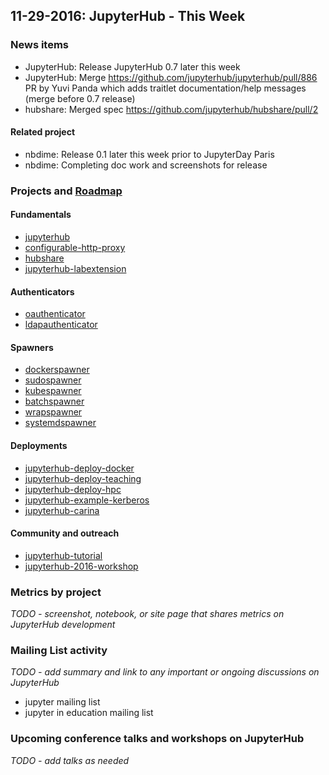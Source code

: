 ## 11-29-2016: JupyterHub - This Week

### News items

- JupyterHub: Release JupyterHub 0.7 later this week
- JupyterHub: Merge https://github.com/jupyterhub/jupyterhub/pull/886 PR by Yuvi Panda which adds traitlet documentation/help messages (merge before 0.7 release)
- hubshare: Merged spec https://github.com/jupyterhub/hubshare/pull/2

#### Related project

- nbdime: Release 0.1 later this week prior to JupyterDay Paris
- nbdime: Completing doc work and screenshots for release

### Projects and [Roadmap](https://github.com/jupyter/roadmap/blob/master/jupyterhub.md)

#### Fundamentals

- [jupyterhub](https://github.com/jupyterhub/jupyterhub)
- [configurable-http-proxy](https://github.com/jupyterhub/configurable-http-proxy)
- [hubshare](https://github.com/jupyterhub/hubshare)
- [jupyterhub-labextension](https://github.com/jupyterhub/jupyterhub-labextension)

#### Authenticators

- [oauthenticator](https://github.com/jupyterhub/oauthenticator)
- [ldapauthenticator](https://github.com/jupyterhub/ldapauthenticator)

#### Spawners

- [dockerspawner](https://github.com/jupyterhub/dockerspawner)
- [sudospawner](https://github.com/jupyterhub/sudospawner)
- [kubespawner](https://github.com/jupyterhub/kubespawner)
- [batchspawner](https://github.com/jupyterhub/batchspawner)
- [wrapspawner](https://github.com/jupyterhub/wrapspawner)
- [systemdspawner](https://github.com/jupyterhub/systemdspawner)

#### Deployments

- [jupyterhub-deploy-docker](https://github.com/jupyterhub/jupyterhub-deploy-docker)
- [jupyterhub-deploy-teaching](https://github.com/jupyterhub/jupyterhub-deploy-teaching)
- [jupyterhub-deploy-hpc](https://github.com/jupyterhub/jupyterhub-deploy-hpc)
- [jupyterhub-example-kerberos](https://github.com/jupyterhub/jupyterhub-example-kerberos)
- [jupyterhub-carina](https://github.com/jupyterhub/jupyterhub-carina)

#### Community and outreach

- [jupyterhub-tutorial](https://github.com/jupyterhub/jupyterhub-tutorial)
- [jupyterhub-2016-workshop](https://github.com/jupyterhub/jupyterhub-2016-workshop)


### Metrics by project

*TODO - screenshot, notebook, or site page that shares metrics on JupyterHub development*


### Mailing List activity

*TODO - add summary and link to any important or ongoing discussions on JupyterHub*

- jupyter mailing list
- jupyter in education mailing list

### Upcoming conference talks and workshops on JupyterHub

*TODO - add talks as needed*



